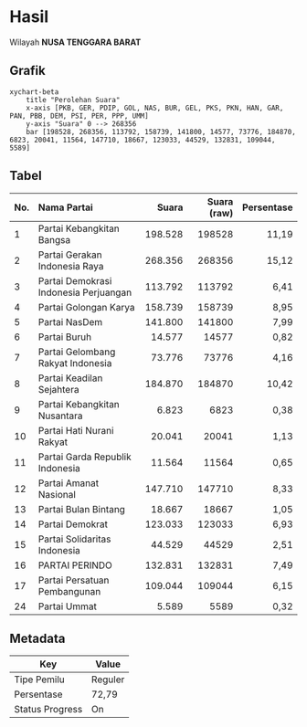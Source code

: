 # Hasil

Wilayah **NUSA TENGGARA BARAT**

## Grafik

```mermaid
xychart-beta
    title "Perolehan Suara"
    x-axis [PKB, GER, PDIP, GOL, NAS, BUR, GEL, PKS, PKN, HAN, GAR, PAN, PBB, DEM, PSI, PER, PPP, UMM]
    y-axis "Suara" 0 --> 268356
    bar [198528, 268356, 113792, 158739, 141800, 14577, 73776, 184870, 6823, 20041, 11564, 147710, 18667, 123033, 44529, 132831, 109044, 5589]
```

## Tabel

| No. | Nama Partai                           | Suara   | Suara (raw) | Persentase |
|:--- |:------------------------------------- | -------:| -----------:| ----------:|
| 1   | Partai Kebangkitan Bangsa             | 198.528 | 198528      | 11,19      |
| 2   | Partai Gerakan Indonesia Raya         | 268.356 | 268356      | 15,12      |
| 3   | Partai Demokrasi Indonesia Perjuangan | 113.792 | 113792      | 6,41       |
| 4   | Partai Golongan Karya                 | 158.739 | 158739      | 8,95       |
| 5   | Partai NasDem                         | 141.800 | 141800      | 7,99       |
| 6   | Partai Buruh                          | 14.577  | 14577       | 0,82       |
| 7   | Partai Gelombang Rakyat Indonesia     | 73.776  | 73776       | 4,16       |
| 8   | Partai Keadilan Sejahtera             | 184.870 | 184870      | 10,42      |
| 9   | Partai Kebangkitan Nusantara          | 6.823   | 6823        | 0,38       |
| 10  | Partai Hati Nurani Rakyat             | 20.041  | 20041       | 1,13       |
| 11  | Partai Garda Republik Indonesia       | 11.564  | 11564       | 0,65       |
| 12  | Partai Amanat Nasional                | 147.710 | 147710      | 8,33       |
| 13  | Partai Bulan Bintang                  | 18.667  | 18667       | 1,05       |
| 14  | Partai Demokrat                       | 123.033 | 123033      | 6,93       |
| 15  | Partai Solidaritas Indonesia          | 44.529  | 44529       | 2,51       |
| 16  | PARTAI PERINDO                        | 132.831 | 132831      | 7,49       |
| 17  | Partai Persatuan Pembangunan          | 109.044 | 109044      | 6,15       |
| 24  | Partai Ummat                          | 5.589   | 5589        | 0,32       |


## Metadata

| Key             | Value   |
| --------------- | ------- |
| Tipe Pemilu     | Reguler |
| Persentase      | 72,79   |
| Status Progress | On      |



